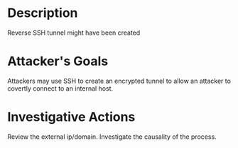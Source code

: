 # Description
Reverse SSH tunnel might have been created
# Attacker's Goals
Attackers may use SSH to create an encrypted tunnel to allow an attacker to covertly connect to an internal host.
# Investigative Actions
Review the external ip/domain.
Investigate the causality of the process.
